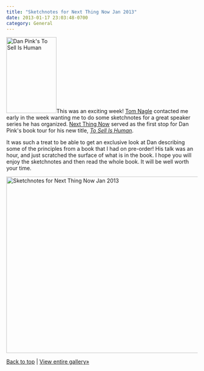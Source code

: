 ```yaml
---
title: "Sketchnotes for Next Thing Now Jan 2013"
date: 2013-01-17 23:03:48-0700
category: General
---
```


<a href="http://www.danpink.com/books/to-sell-is-human"><img class="alignright" alt="Dan Pink's To Sell Is Human" src="https://www.bennorris.blog/uploads/2018/983d0516c6.jpg" width="132" height="200" /></a>This was an exciting week! <a title="Tom Nagle" href="https://twitter.com/tomnagle" target="_blank">Tom Nagle</a> contacted me early in the week wanting me to do some sketchnotes for a great speaker series he has organized. <a title="Next Thing Now" href="http://www.nextthingnow.co/" target="_blank">Next Thing Now</a> served as the first stop for Dan Pink's book tour for his new title, <a title="To Sell Is Human" href="http://www.danpink.com/books/to-sell-is-human" target="_blank"><em>To Sell Is Human</em></a>.

It was such a treat to be able to get an exclusive look at Dan describing some of the principles from a book that I had on pre-order! His talk was an hour, and just scratched the surface of what is in the book. I hope you will enjoy the sketchnotes and then read the whole book. It will be well worth your time.

<a href="http://benjaminsnorris.files.wordpress.com/2013/01/sketchnotes-next-thing-now-jan-2013.jpg"><img class="size-large wp-image-955 alignnone" alt="Sketchnotes for Next Thing Now Jan 2013" src="http://benjaminsnorris.files.wordpress.com/2013/01/sketchnotes-next-thing-now-jan-2013.jpg?w=580" width="580" height="464" /></a>

<a href="#top">Back to top</a> | <a title="Sketchnotes Gallery" href="../sketchnotes-gallery/">View entire gallery»</a>